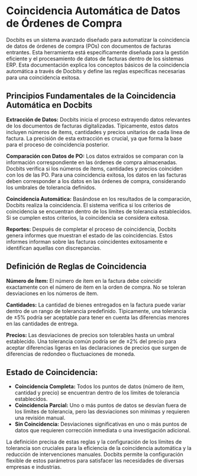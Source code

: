 # Coincidencia Automática de Datos de Órdenes de Compra

Docbits es un sistema avanzado diseñado para automatizar la coincidencia de datos de órdenes de compra (POs) con documentos de facturas entrantes. Esta herramienta está específicamente diseñada para la gestión eficiente y el procesamiento de datos de facturas dentro de los sistemas ERP. Esta documentación explica los conceptos básicos de la coincidencia automática a través de Docbits y define las reglas específicas necesarias para una coincidencia exitosa.

## **Principios Fundamentales de la Coincidencia Automática en Docbits**

**Extracción de Datos:** Docbits inicia el proceso extrayendo datos relevantes de los documentos de facturas digitalizadas. Típicamente, estos datos incluyen números de ítems, cantidades y precios unitarios de cada línea de factura. La precisión de esta extracción es crucial, ya que forma la base para el proceso de coincidencia posterior.

**Comparación con Datos de PO:** Los datos extraídos se comparan con la información correspondiente en las órdenes de compra almacenadas. Docbits verifica si los números de ítems, cantidades y precios coinciden con los de las PO. Para una coincidencia exitosa, los datos en las facturas deben corresponder a los datos en las órdenes de compra, considerando los umbrales de tolerancia definidos.

**Coincidencia Automática:** Basándose en los resultados de la comparación, Docbits realiza la coincidencia. El sistema verifica si los criterios de coincidencia se encuentran dentro de los límites de tolerancia establecidos. Si se cumplen estos criterios, la coincidencia se considera exitosa.

**Reportes:** Después de completar el proceso de coincidencia, Docbits genera informes que muestran el estado de las coincidencias. Estos informes informan sobre las facturas coincidentes exitosamente e identifican aquellas con discrepancias.

## **Definición de Reglas de Coincidencia**

**Número de Ítem:** El número de ítem en la factura debe coincidir exactamente con el número de ítem en la orden de compra. No se toleran desviaciones en los números de ítem.

**Cantidades:** La cantidad de bienes entregados en la factura puede variar dentro de un rango de tolerancia predefinido. Típicamente, una tolerancia de ±5% podría ser aceptable para tener en cuenta las diferencias menores en las cantidades de entrega.

**Precios:** Las desviaciones de precios son tolerables hasta un umbral establecido. Una tolerancia común podría ser de ±2% del precio para aceptar diferencias ligeras en las declaraciones de precios que surgen de diferencias de redondeo o fluctuaciones de moneda.

## **Estado de Coincidencia:**

* **Coincidencia Completa:** Todos los puntos de datos (número de ítem, cantidad y precio) se encuentran dentro de los límites de tolerancia establecidos.
* **Coincidencia Parcial:** Uno o más puntos de datos se desvían fuera de los límites de tolerancia, pero las desviaciones son mínimas y requieren una revisión manual.
* **Sin Coincidencia:** Desviaciones significativas en uno o más puntos de datos que requieren corrección inmediata o una investigación adicional.

La definición precisa de estas reglas y la configuración de los límites de tolerancia son cruciales para la eficiencia de la coincidencia automática y la reducción de intervenciones manuales. Docbits permite la configuración flexible de estos parámetros para satisfacer las necesidades de diversas empresas e industrias.
